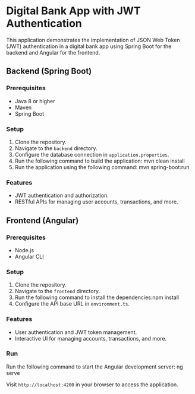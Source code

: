 # Digital Bank App with JWT Authentication

This application demonstrates the implementation of JSON Web Token (JWT) authentication in a digital bank app using Spring Boot for the backend and Angular for the frontend.

## Backend (Spring Boot)

### Prerequisites

- Java 8 or higher
- Maven
- Spring Boot

### Setup

1. Clone the repository.
2. Navigate to the `backend` directory.
3. Configure the database connection in `application.properties`.
4. Run the following command to build the application: mvn clean install
5. Run the application using the following command: mvn spring-boot:run


### Features

- JWT authentication and authorization.
- RESTful APIs for managing user accounts, transactions, and more.

## Frontend (Angular)

### Prerequisites

- Node.js
- Angular CLI

### Setup

1. Clone the repository.
2. Navigate to the `frontend` directory.
3. Run the following command to install the dependencies:npm install
4. Configure the API base URL in `environment.ts`.

### Features

- User authentication and JWT token management.
- Interactive UI for managing accounts, transactions, and more.

### Run

Run the following command to start the Angular development server:
ng serve

Visit `http://localhost:4200` in your browser to access the application.
